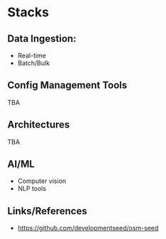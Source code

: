 # Stacks



## Data Ingestion:

- Real-time
- Batch/Bulk

## Config Management Tools


TBA

## Architectures

TBA

## AI/ML

- Computer vision
- NLP tools

## Links/References

- https://github.com/developmentseed/osm-seed
